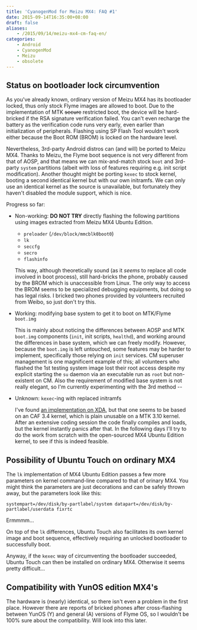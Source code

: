 ```yaml
---
title: 'CyanogenMod for Meizu MX4: FAQ #1'
date: 2015-09-14T16:35:00+08:00
draft: false
aliases:
    - /2015/09/14/meizu-mx4-cm-faq-en/
categories:
    - Android
    - CyanogenMod
    - Meizu
    - obsolete
---
```


## Status on bootloader lock circumvention

As you've already known, ordinary version of Meizu MX4 has its bootloader
locked, thus only stock Flyme images are allowed to boot. Due to the
implementation of MTK <s>secure</s> restricted boot, the device will be
hard-bricked if the RSA signature verification failed. You can't even
recharge the battery as the verification code runs very early, even earlier
than initialization of peripherals. Flashing using SP Flash Tool wouldn't
work either because the Boot ROM (BROM) is locked on the hardware level.

Nevertheless, 3rd-party Android distros can (and will) be ported to Meizu MX4.
Thanks to Meizu, the Flyme boot sequence is not very different from that of
AOSP, and that means we can mix-and-match stock `boot` and 3rd-party `system`
partitions (albeit with loss of features requiring e.g. init script
modification). Another thought might be porting `kexec` to stock kernel,
booting a second identical kernel but with our own initramfs. We can only use
an identical kernel as the source is unavailable, but fortunately they haven't
disabled the module support, which is nice.

Progress so far:

*   Non-working: **DO NOT TRY** directly flashing the following partitions
    using images extracted from Meizu MX4 Ubuntu Edition.

    - `preloader` (`/dev/block/mmcblk0boot0`)
    - `lk`
    - `seccfg`
    - `secro`
    - `flashinfo`

    This way, although theoretically sound (as it *seems* to replace all code
    involved in boot process), still hard-bricks the phone, probably caused by
    the BROM which is unaccessible from Linux. The only way to access
    the BROM seems to be specialized debugging equipments, but doing so has
    legal risks. I bricked two phones provided by volunteers recruited from
    Weibo, so just don't try this.

*   Working: modifying base system to get it to boot on MTK/Flyme `boot.img`

    This is mainly about noticing the differences between AOSP and MTK
    `boot.img` components (`init`, init scripts, `healthd`), and working
    around the differences in base system, which we can freely modify.
    However, because the `boot.img` is left untouched, some features may be
    harder to implement, specifically those relying on `init` services.
    CM superuser management is one magnificent example of this; all volunteers
    who flashed the 1st testing system image lost their root access despite
    my explicit starting the `su` daemon via an executable run as `root` but
    non-existent on CM. Also the requirement of modified base system is not
    really elegant, so I'm currently experimenting with the 3rd method --

*   Unknown: `kexec`-ing with replaced initramfs

    I've found [an implementation on XDA][kexec-xda], but that one seems to be
    based on an CAF 3.4 kernel, which is plain unusable on a MTK 3.10 kernel.
    After an extensive coding session the code finally compiles and loads,
    but the kernel instantly panics after that. In the following days I'll
    try to do the work from scratch with the open-sourced MX4 Ubuntu Edition
    kernel, to see if this is indeed feasible.

[kexec-xda]: http://forum.xda-developers.com/showthread.php?t=2495152


## Possibility of Ubuntu Touch on ordinary MX4

The `lk` implementation of MX4 Ubuntu Edition passes a few more parameters
on kernel command-line compared to that of orinary MX4. You might think the
parameters are just decorations and can be safely thrown away, but the
parameters look like this:

```
systempart=/dev/disk/by-partlabel/system datapart=/dev/disk/by-partlabel/userdata fixrtc
```

Ermmmm...

On top of the `lk` differences, Ubuntu Touch also facilitates its own kernel
image and boot sequence, effectively requiring an unlocked bootloader to
successfully boot.

Anyway, if the `kexec` way of circumventing the bootloader succeeded, Ubuntu
Touch can then be installed on ordinary MX4. Otherwise it seems pretty difficult...


## Compatibility with YunOS edition MX4's

The hardware is (nearly) identical, so there isn't even a problem in the first
place.  However there are reports of bricked phones after cross-flashing
between YunOS (Y) and general (A) versions of Flyme OS, so I wouldn't be 100%
sure about the compatibility. Will look into this later.


<!-- vim:set ai et ts=4 sw=4 sts=4 fenc=utf-8: -->

